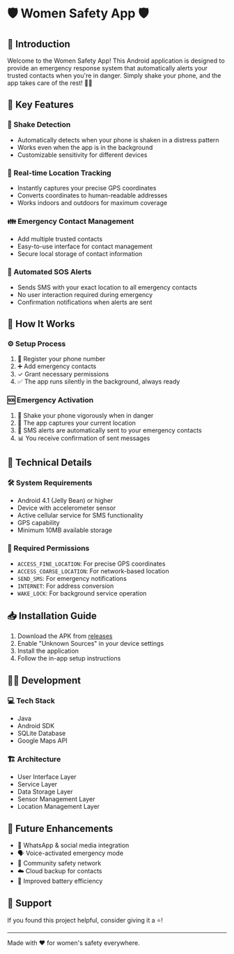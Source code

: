 # 🛡️ Women Safety App 🛡️

## 🌟 Introduction
Welcome to the Women Safety App! This Android application is designed to provide an emergency response system that automatically alerts your trusted contacts when you're in danger. Simply shake your phone, and the app takes care of the rest! 📱✨

## 🚨 Key Features

### 📳 Shake Detection
- Automatically detects when your phone is shaken in a distress pattern
- Works even when the app is in the background
- Customizable sensitivity for different devices

### 📍 Real-time Location Tracking
- Instantly captures your precise GPS coordinates
- Converts coordinates to human-readable addresses
- Works indoors and outdoors for maximum coverage

### 👪 Emergency Contact Management
- Add multiple trusted contacts
- Easy-to-use interface for contact management
- Secure local storage of contact information

### 📢 Automated SOS Alerts
- Sends SMS with your exact location to all emergency contacts
- No user interaction required during emergency
- Confirmation notifications when alerts are sent

## 📱 How It Works

### ⚙️ Setup Process
1. 📝 Register your phone number
2. ➕ Add emergency contacts
3. ✓ Grant necessary permissions
4. ✅ The app runs silently in the background, always ready

### 🆘 Emergency Activation
1. 📳 Shake your phone vigorously when in danger
2. 📡 The app captures your current location
3. 📨 SMS alerts are automatically sent to your emergency contacts
4. 📊 You receive confirmation of sent messages

## 🔧 Technical Details

### 🛠️ System Requirements
- Android 4.1 (Jelly Bean) or higher
- Device with accelerometer sensor
- Active cellular service for SMS functionality
- GPS capability
- Minimum 10MB available storage

### 🔐 Required Permissions
- `ACCESS_FINE_LOCATION`: For precise GPS coordinates
- `ACCESS_COARSE_LOCATION`: For network-based location
- `SEND_SMS`: For emergency notifications
- `INTERNET`: For address conversion
- `WAKE_LOCK`: For background service operation

## 📥 Installation Guide
1. Download the APK from [releases](https://github.com/mjsincee2005/WomenSafetyApp/releases)
2. Enable "Unknown Sources" in your device settings
3. Install the application
4. Follow the in-app setup instructions

## 👩‍💻 Development

### 💻 Tech Stack
- Java
- Android SDK
- SQLite Database
- Google Maps API

### 🏗️ Architecture
- User Interface Layer
- Service Layer
- Data Storage Layer
- Sensor Management Layer
- Location Management Layer

## 🚀 Future Enhancements
- 💬 WhatsApp & social media integration
- 🗣️ Voice-activated emergency mode
- 👥 Community safety network
- ☁️ Cloud backup for contacts
- 🔋 Improved battery efficiency



## 💖 Support
If you found this project helpful, consider giving it a ⭐️!

---

Made with ❤️ for women's safety everywhere.

